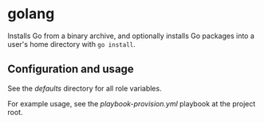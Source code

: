 golang
======

Installs Go from a binary archive, and optionally installs Go packages
into a user's home directory with `go install`.


## Configuration and usage

See the *defaults* directory for all role variables.

For example usage, see the *playbook-provision.yml* playbook at the
project root.
